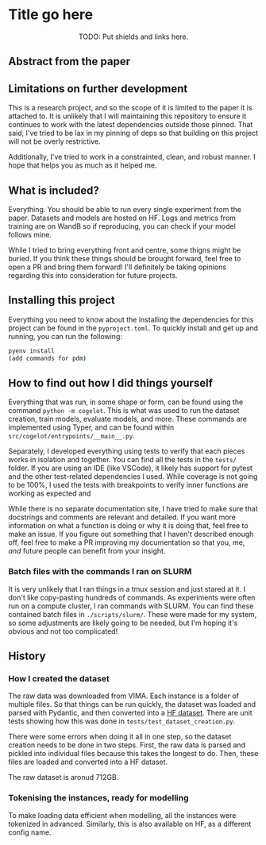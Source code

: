 # Title go here

<div align="center">
TODO: Put shields and links here.
</div>

## Abstract from the paper



## Limitations on further development

This is a research project, and so the scope of it is limited to the paper it is attached to. It is unlikely that I will maintaining this repository to ensure it continues to work with the latest dependencies outside those pinned. That said, I've tried to be lax in my pinning of deps so that building on this project will not be overly restrictive.

Additionally, I've tried to work in a constrainted, clean, and robust manner. I hope that helps you as much as it helped me.

## What is included?

Everything. You should be able to run every single experiment from the paper. Datasets and models are hosted on HF. Logs and metrics from training are on WandB so if reproducing, you can check if your model follows mine.

While I tried to bring everything front and centre, some thigns might be buried. If you think these things should be brought forward, feel free to open a PR and bring them forward! I'll definitely be taking opinions regarding this into consideration for future projects.

## Installing this project

Everything you need to know about the installing the dependencies for this project can be found in the `pyproject.toml`. To quickly install and get up and running, you can run the following:

```bash
pyenv install
(add commands for pdm)
```


## How to find out how I did things yourself

Everything that was run, in some shape or form, can be found using the command `python -m cogelot`. This is what was used to run the dataset creation, train models, evaluate models, and more. These commands are implemented using Typer, and can be found within `src/cogelot/entrypoints/__main__.py`.

Separately, I developed everything using tests to verify that each pieces works in isolation and together. You can find all the tests in the `tests/` folder. If you are using an IDE (like VSCode), it likely has support for pytest and the other test-related dependencies I used. While coverage is not going to be 100%, I used the tests with breakpoints to verify inner functions are working as expected and

While there is no separate documentation site, I have tried to make sure that docstrings and comments are relevant and detailed. If you want more information on what a function is doing or why it is doing that, feel free to make an issue. If you figure out something that I haven't described enough off, feel free to make a PR improving my documentation so that you, me, _and_ future people can benefit from your insight.

### Batch files with the commands I ran on SLURM

It is very unlikely that I ran things in a tmux session and just stared at it. I don't like copy-pasting hundreds of commands. As experiments were often run on a compute cluster, I ran commands with SLURM. You can find these contained batch files in `./scripts/slurm/`. These were made for my system, so some adjustments are likely going to be needed, but I'm hoping it's obvious and not too complicated!


## History

### How I created the dataset

The raw data was downloaded from VIMA. Each instance is a folder of multiple files. So that things can be run quickly, the dataset was loaded and parsed with Pydantic, and then converted into a [HF dataset](https://huggingface.co/datasets/amitkparekh/vima). There are unit tests showing how this was done in `tests/test_dataset_creation.py`.

There were some errors when doing it all in one step, so the dataset creation needs to be done in two steps. First, the raw data is parsed and pickled into individual files because this takes the longest to do. Then, these files are loaded and converted into a HF dataset.

The raw dataset is aronud 712GB.

### Tokenising the instances, ready for modelling

To make loading data efficient when modelling, all the instances were tokenized in advanced. Similarly, this is also available on HF, as a different config name.
